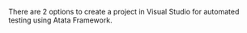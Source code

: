 There are 2 options to create a project in Visual Studio for automated testing using Atata Framework.